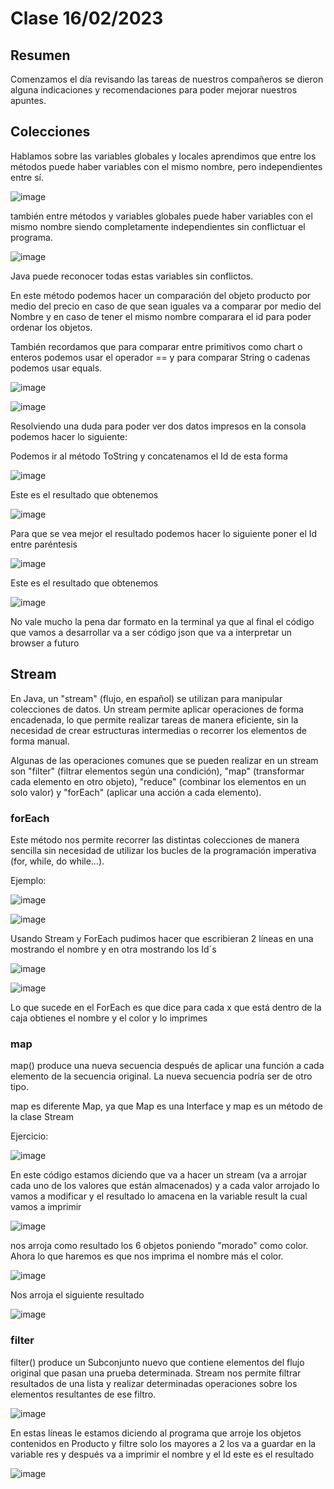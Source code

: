 # Clase 16/02/2023 #
## Resumen ##

Comenzamos el día revisando las tareas de nuestros compañeros se dieron alguna indicaciones y recomendaciones para poder mejorar nuestros apuntes.

## Colecciones ##

Hablamos sobre las variables globales y locales aprendimos que entre los métodos puede haber variables con el mismo nombre, pero independientes entre sí.

![image](https://user-images.githubusercontent.com/123017277/219517367-a84137f3-e827-4e21-844d-ecce09481bb6.png)

también entre métodos y variables globales puede haber variables con el mismo nombre siendo completamente independientes sin conflictuar el programa.

![image](https://user-images.githubusercontent.com/123017277/219517668-764618e7-aa7d-4d9b-854a-9981f9e1229a.png)

Java puede reconocer todas estas variables sin conflictos.

En este método podemos hacer un comparación del objeto producto por medio del precio en caso de que sean iguales va a comparar por medio del Nombre y en caso de tener el mismo nombre comparara el id para poder ordenar los objetos.

También recordamos que para comparar entre primitivos como chart o enteros podemos usar el operador == y para comparar String o cadenas podemos usar equals.

![image](https://user-images.githubusercontent.com/123017277/219519341-42cc867d-e97d-4cc0-84f8-fa16567da5d6.png)

![image](https://user-images.githubusercontent.com/123017277/219520044-b006ce01-1723-4268-a7da-e73d599e78b8.png)

Resolviendo una duda para poder ver dos datos impresos en la consola podemos hacer lo siguiente:

Podemos ir al método ToString y concatenamos el Id de esta forma

![image](https://user-images.githubusercontent.com/123017277/219520899-f0b1a1ab-de99-4dcf-a3d7-44c5ea3b6d5a.png)

Este es el resultado que obtenemos

![image](https://user-images.githubusercontent.com/123017277/219521207-9b65b6b6-ae89-4ba3-8f13-8958cbb0f2a0.png)

Para que se vea mejor el resultado podemos hacer lo siguiente poner el Id entre paréntesis

![image](https://user-images.githubusercontent.com/123017277/219521666-ebdcf7d2-82d0-4f5e-ab8f-b764f8c91633.png)

Este es el resultado que obtenemos

![image](https://user-images.githubusercontent.com/123017277/219521815-09856c8d-af6f-4d5f-9398-267bfa34e3a8.png)

No vale mucho la pena dar formato en la terminal ya que al final el código que vamos a desarrollar va a ser código json que va a interpretar un browser a futuro

## Stream ##

En Java, un "stream" (flujo, en español) se utilizan para manipular colecciones de datos. Un stream permite aplicar operaciones de forma encadenada, lo que permite realizar tareas de manera eficiente, sin la necesidad de crear estructuras intermedias o recorrer los elementos de forma manual.

Algunas de las operaciones comunes que se pueden realizar en un stream son "filter" (filtrar elementos según una condición), "map" (transformar cada elemento en otro objeto), "reduce" (combinar los elementos en un solo valor) y "forEach" (aplicar una acción a cada elemento).

### forEach ###

Este método nos permite recorrer las distintas colecciones de manera sencilla sin necesidad de utilizar los bucles de la programación imperativa (for, while, do while…).

Ejemplo:

![image](https://user-images.githubusercontent.com/123017277/219531439-fcfc7945-e208-4bc0-9ba0-59ef915b2325.png)

![image](https://user-images.githubusercontent.com/123017277/219531490-b0f4a242-7728-4690-ae32-4e384601c268.png)

Usando Stream y ForEach pudimos hacer que escribieran 2 líneas en una mostrando el nombre y en otra mostrando los Id´s

![image](https://user-images.githubusercontent.com/123017277/219532259-c1481210-2798-4847-85ff-a9f571885c0d.png)

![image](https://user-images.githubusercontent.com/123017277/219532097-b51ce803-eca1-4ab6-ba9f-8d3e9f2dc650.png)

Lo que sucede en el ForEach es que dice para cada x que está dentro de la caja obtienes el nombre y el color y lo imprimes

### map ###

map() produce una nueva secuencia después de aplicar una función a cada elemento de la secuencia original. La nueva secuencia podría ser de otro tipo.

map es diferente Map, ya que Map es una Interface y map es un método de la clase Stream

Ejercicio:

![image](https://user-images.githubusercontent.com/123017277/219534708-ce202d35-885f-4d9c-8574-9c593d5ab0e4.png)

En este código estamos diciendo que va a hacer un stream (va a arrojar cada uno de los valores que están almacenados) y a cada valor arrojado lo vamos a modificar y el resultado lo amacena en la variable result la cual vamos a imprimir

![image](https://user-images.githubusercontent.com/123017277/219537200-59da49ad-0067-4d55-9544-5ca337d4f360.png)

nos arroja como resultado los 6 objetos poniendo "morado" como color. Ahora lo que haremos es que nos imprima el nombre más el color.

![image](https://user-images.githubusercontent.com/123017277/219539065-2d311962-ed95-4e32-a69c-d9a50b27f2b2.png)

Nos arroja el siguiente resultado

![image](https://user-images.githubusercontent.com/123017277/219539247-fc875eab-4993-4fad-a6db-6f650d9d1ef9.png)

### filter ###

 filter() produce un Subconjunto nuevo que contiene elementos del flujo original que pasan una prueba determinada. Stream nos permite filtrar resultados de una lista y realizar determinadas operaciones sobre los elementos resultantes de ese filtro.

![image](https://user-images.githubusercontent.com/123017277/219554832-c3a8e8e5-5d69-4348-b17e-512e43f096e9.png)

En estas líneas le estamos diciendo al programa que arroje los objetos contenidos en Producto y filtre solo los mayores a 2 los va a guardar en la variable res y después va a imprimir el nombre y el Id este es el resultado

![image](https://user-images.githubusercontent.com/123017277/219555169-85faaf12-241a-4e4c-a4b9-4a800a3b81e3.png)
